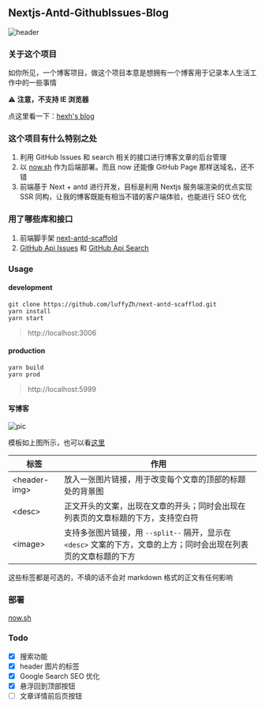 ## Nextjs-Antd-GithubIssues-Blog

![header](https://pic.yupoo.com/sinaweibo4907754196_v/a9592e94/41111f63.png)

### 关于这个项目

如你所见，一个博客项目，做这个项目本意是想拥有一个博客用于记录本人生活工作中的一些事情

⚠️ **注意，不支持 IE 浏览器**

点这里看一下：[hexh's blog](https://blog.hexuhua.now.sh)

### 这个项目有什么特别之处

1. 利用 GitHub Issues 和 search 相关的接口进行博客文章的后台管理
2. 以 [now.sh](https://now.sh) 作为后端部署。而且 now 还能像 GitHub Page 那样送域名，还不错
3. 前端基于 Next + antd 进行开发，目标是利用 Nextjs 服务端渲染的优点实现 SSR 同构，让我的博客既能有相当不错的客户端体验，也能进行 SEO 优化

### 用了哪些库和接口

1. 前端脚手架 [next-antd-scaffold](https://github.com/luffyZh/next-antd-scaffold)
2. [GitHub Api Issues](https://docs.github.com/en/free-pro-team@latest/rest/reference/issues) 和 [GitHub Api Search](https://docs.github.com/en/free-pro-team@latest/rest/reference/search)

### Usage

#### development

```shell
git clone https://github.com/luffyZh/next-antd-scafflod.git
yarn install
yarn start
```

> http://localhost:3006

#### production

```shell
yarn build
yarn prod
```

> http://localhost:5999

#### 写博客

![pic](https://user-images.githubusercontent.com/26080416/96369861-9c492680-118e-11eb-88e6-eb0ff695bf0d.png)

模板如上图所示，也可以看[这里](https://github.com/hexh250786313/nextjs-antd-githubIssues-blog/issues/12)

| 标签           | 作用                                                                                                              |
| -------------- | ----------------------------------------------------------------------------------------------------------------- |
| \<header-img\> | 放入一张图片链接，用于改变每个文章的顶部的标题处的背景图                                                          |
| \<desc\>       | 正文开头的文案，出现在文章的开头；同时会出现在列表页的文章标题的下方，支持空白符                                  |
| \<image\>      | 支持多张图片链接，用 `--split--` 隔开，显示在 `<desc>` 文案的下方，文章的上方；同时会出现在列表页的文章标题的下方 |

这些标签都是可选的，不填的话不会对 markdown 格式的正文有任何影响

### 部署

[now.sh](https://vercel.com/home)

### Todo

- [x] 搜索功能
- [x] header 图片的标签
- [x] Google Search SEO 优化
- [x] 悬浮回到顶部按钮
- [ ] 文章详情前后页按钮
